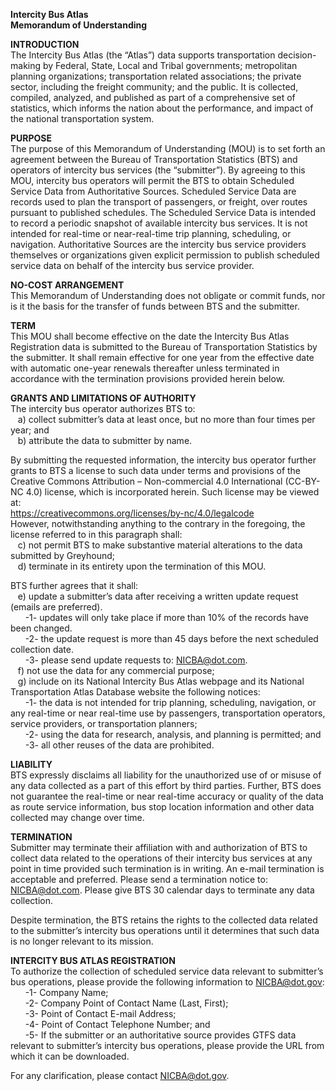 
**Intercity Bus Atlas**  
**Memorandum of Understanding**  

**INTRODUCTION**  
The Intercity Bus Atlas (the “Atlas”) data supports transportation decision-making by Federal, State, Local and Tribal governments; metropolitan planning organizations; transportation related associations; the private sector, including the freight community; and the public.  It is collected, compiled, analyzed, and published as part of a comprehensive set of statistics, which informs the nation about the performance, and impact of the national transportation system.   

**PURPOSE**  
The purpose of this Memorandum of Understanding (MOU) is to set forth an agreement between the Bureau of Transportation Statistics (BTS) and operators of intercity bus services (the “submitter”).  By agreeing to this MOU, intercity bus operators will permit the BTS to obtain Scheduled Service Data from Authoritative Sources.  Scheduled Service Data are records used to plan the transport of passengers, or freight, over routes pursuant to published schedules. The Scheduled Service Data is intended to record a periodic snapshot of available intercity bus services. It is not intended for real-time or near-real-time trip planning, scheduling, or navigation. Authoritative Sources are the intercity bus service providers themselves or organizations given explicit permission to publish scheduled service data on behalf of the intercity bus service provider.  

**NO-COST ARRANGEMENT**  
This Memorandum of Understanding does not obligate or commit funds, nor is it the basis for the transfer of funds between BTS and the submitter.  

**TERM**  
This MOU shall become effective on the date the Intercity Bus Atlas Registration data is submitted to the Bureau of Transportation Statistics by the submitter.  It shall remain effective for one year from the effective date with automatic one-year renewals thereafter unless terminated in accordance with the termination provisions provided herein below.  

**GRANTS AND LIMITATIONS OF AUTHORITY**  
The intercity bus operator authorizes BTS to:  
&nbsp; &nbsp;a) collect submitter’s data at least once, but no more than four times per year; and  
&nbsp; &nbsp;b) attribute the data to submitter by name.  

By submitting the requested information, the intercity bus operator further grants to BTS a license to such data under terms and provisions of the Creative Commons Attribution – Non-commercial 4.0 International (CC-BY-NC 4.0) license, which is incorporated herein.  Such license may be viewed at:  
https://creativecommons.org/licenses/by-nc/4.0/legalcode  
However, notwithstanding anything to the contrary in the foregoing, the license referred to in this paragraph shall:  
&nbsp; &nbsp;c) not permit BTS to make substantive material alterations to the data submitted by Greyhound;  
&nbsp; &nbsp;d) terminate in its entirety upon the termination of this MOU.  

BTS further agrees that it shall:  
&nbsp; &nbsp;e) update a submitter’s data after receiving a written update request (emails are preferred).  
&nbsp; &nbsp;&nbsp; &nbsp;-1- updates will only take place if more than 10% of the records have been changed.  
&nbsp; &nbsp;&nbsp; &nbsp;-2- the update request is more than 45 days before the next scheduled collection date.  
&nbsp; &nbsp;&nbsp; &nbsp;-3- please send update requests to: NICBA@dot.com.    
&nbsp; &nbsp;f) not use the data for any commercial purpose;   
&nbsp; &nbsp;g) include on its National Intercity Bus Atlas webpage and its National Transportation Atlas Database website the following notices:   
&nbsp; &nbsp;&nbsp; &nbsp;-1- the data is not intended for trip planning, scheduling, navigation, or any real-time or near real-time use by passengers, transportation operators, service providers, or transportation planners;   
&nbsp; &nbsp;&nbsp; &nbsp;-2- using the data for research, analysis, and planning is permitted; and   
&nbsp; &nbsp;&nbsp; &nbsp;-3- all other reuses of the data are prohibited.    

**LIABILITY**  
BTS expressly disclaims all liability for the unauthorized use of or misuse of any data collected as a part of this effort by third parties. Further, BTS does not guarantee the real-time or near real-time accuracy or quality of the data as route service information, bus stop location information and other data collected may change over time.  

**TERMINATION**  
Submitter may terminate their affiliation with and authorization of BTS to collect data related to the operations of their intercity bus services at any point in time provided such termination is in writing.  An e-mail termination is acceptable and preferred.  Please send a termination notice to: NICBA@dot.com.  Please give BTS 30 calendar days to terminate any data collection.  

Despite termination, the BTS retains the rights to the collected data related to the submitter’s intercity bus operations until it determines that such data is no longer relevant to its mission.  

**INTERCITY BUS ATLAS REGISTRATION**  
To authorize the collection of scheduled service data relevant to submitter’s bus operations, please provide the following information to NICBA@dot.gov:  
&nbsp; &nbsp;&nbsp; &nbsp;-1- Company Name;  
&nbsp; &nbsp;&nbsp; &nbsp;-2- Company Point of Contact Name (Last, First);  
&nbsp; &nbsp;&nbsp; &nbsp;-3- Point of Contact E-mail Address;  
&nbsp; &nbsp;&nbsp; &nbsp;-4- Point of Contact Telephone Number; and  
&nbsp; &nbsp;&nbsp; &nbsp;-5- If the submitter or an authoritative source provides GTFS data relevant to submitter’s intercity bus operations, please provide the URL from which it can be downloaded.  

For any clarification, please contact NICBA@dot.gov.  
